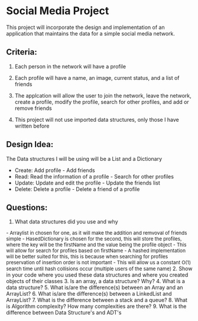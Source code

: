 

# Social Media Project

This project will incorporate the design and implementation of an application that maintains the data for a simple social media network.

## Criteria:

1. Each person in the network will have a profile
2. Each profile will have a name, an image, current status, and a list of friends

3. The applcation will allow the user to join the network, leave the network, create a profile, modify the profile, search for other profiles, and add or remove friends

4. This project will not use imported data structures, only those I have written before

## Design Idea:

The Data structures I will be using will be a List and a Dictionary

- Create: Add profile - Add friends
- Read: Read the information of a profile - Search for other profiles
- Update: Update and edit the profile - Update the friends list
- Delete: Delete a profile - Delete a friend of a profile

## Questions:
1. What data structures did you use and why
<font size ="2"> 
- Arraylist in chosen for one, as it will make the addition and remvoval of friends simple
- HasedDictionary is chosen for the second, this will store the profiles, where the key will be the firstName and the value being the profile object
- This will allow for search for profiles based on firstName
- A hashed implementation will be better suited for this, this is because when searching for profiles preservation of insertion order is not important
- This will allow us a constant O(1) search time until hash collisions occur (multiple users of the same name)
</font>
2. Show in your code where you used these data structures and where you created objects of their classes
3. Is an array, a data structure? Why?
4. What is a data structure?
5. What is/are the difference(s) between an Array and an ArrayList?
6. What is/are the difference(s) between a LinkedList and ArrayList?
7. What is the difference between a stack and a queue?
8. What is Algorithm complexity? How many complexities are there?
9. What is the difference between Data Structure's and ADT's

